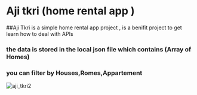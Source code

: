 # Aji tkri (home rental app )
##Aji Tkri is a simple home rental app project , is a benifit project to get learn how to deal with APIs
### the data is stored in the local json file which contains (Array of Homes)
### you can filter by Houses,Romes,Appartement 

![aji_tkri2](https://user-images.githubusercontent.com/92827404/182799265-51a05b33-ff7a-40f8-be23-049427ddf497.png)
